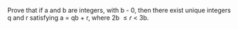 Prove that if a and b are integers, with b  - 0, then there exist unique integers q and r satisfying a = qb + r, where 2b $\leq{r}$ < 3b.